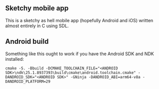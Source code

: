 ## Sketchy mobile app
This is a sketchy as hell mobile app (hopefully Android and iOS) written almost entirely in C using SDL.

## Android build
Something like this ought to work if you have the Android SDK and NDK installed:
```shell
cmake -S. -Bbuild -DCMAKE_TOOLCHAIN_FILE="<ANDROID SDK>\ndk\25.1.8937393\build\cmake\android.toolchain.cmake" -DANDROID_SDK="<ANDROID SDK>" -GNinja -DANDROID_ABI=arm64-v8a -DANDROID_PLATFORM=29
```

